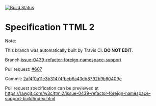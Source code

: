 [![Build Status](https://travis-ci.org/w3c/ttml2.svg?branch=issue-0439-refactor-foreign-namespace-support)](https://travis-ci.org/w3c/ttml2)


# Specification TTML 2


Note:


This branch was automatically built by Travis CI. <b>DO NOT EDIT</b>.


 Branch [issue-0439-refactor-foreign-namespace-support](https://github.com/w3c/ttml2/tree/issue-0439-refactor-foreign-namespace-support)


 Pull request: [#607](https://github.com/w3c/ttml2/pull/607)


 Commit: [2af4f0a11e3b31474fbcb6a43db8792b9b60409e](https://github.com/w3c/ttml2/commit/2af4f0a11e3b31474fbcb6a43db8792b9b60409e)

Pull request specification can be previewed at https://rawgit.com/w3c/ttml2/issue-0439-refactor-foreign-namespace-support-build/index.html



